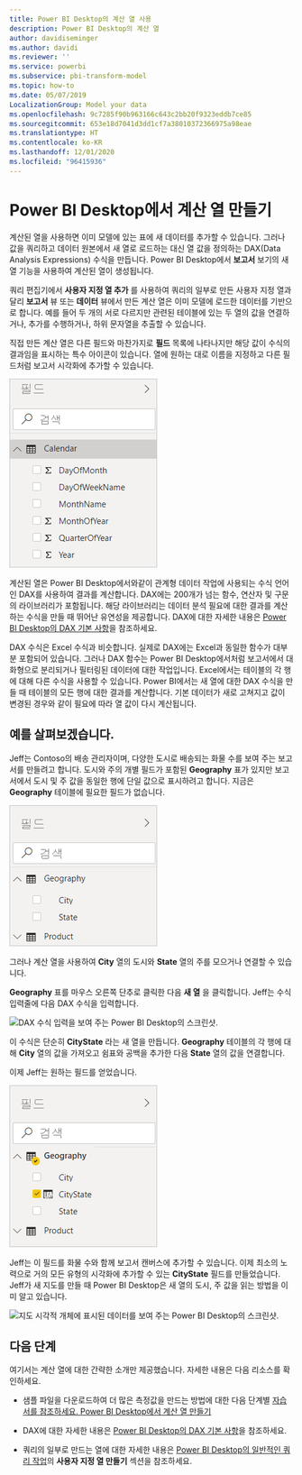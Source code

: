 ```yaml
---
title: Power BI Desktop의 계산 열 사용
description: Power BI Desktop의 계산 열
author: davidiseminger
ms.author: davidi
ms.reviewer: ''
ms.service: powerbi
ms.subservice: pbi-transform-model
ms.topic: how-to
ms.date: 05/07/2019
LocalizationGroup: Model your data
ms.openlocfilehash: 9c7285f90b963166c643c2bb20f9323eddb7ce85
ms.sourcegitcommit: 653e18d7041d3dd1cf7a38010372366975a98eae
ms.translationtype: HT
ms.contentlocale: ko-KR
ms.lasthandoff: 12/01/2020
ms.locfileid: "96415936"
---
```

# <a name="create-calculated-columns-in-power-bi-desktop"></a>Power BI Desktop에서 계산 열 만들기
계산된 열을 사용하면 이미 모델에 있는 표에 새 데이터를 추가할 수 있습니다. 그러나 값을 쿼리하고 데이터 원본에서 새 열로 로드하는 대신 열 값을 정의하는 DAX(Data Analysis Expressions) 수식을 만듭니다. Power BI Desktop에서 **보고서** 보기의 새 열 기능을 사용하여 계산된 열이 생성됩니다.

쿼리 편집기에서 **사용자 지정 열 추가** 를 사용하여 쿼리의 일부로 만든 사용자 지정 열과 달리 **보고서** 뷰 또는 **데이터** 뷰에서 만든 계산 열은 이미 모델에 로드한 데이터를 기반으로 합니다. 예를 들어 두 개의 서로 다르지만 관련된 테이블에 있는 두 열의 값을 연결하거나, 추가를 수행하거나, 하위 문자열을 추출할 수 있습니다.

직접 만든 계산 열은 다른 필드와 마찬가지로 **필드** 목록에 나타나지만 해당 값이 수식의 결과임을 표시하는 특수 아이콘이 있습니다. 열에 원하는 대로 이름을 지정하고 다른 필드처럼 보고서 시각화에 추가할 수 있습니다.

![필드 보기의 계산 열을 보여 주는 Power BI Desktop의 스크린샷.](media/desktop-calculated-columns/calccolinpbid_fields.png)
 
계산된 열은 Power BI Desktop에서와같이 관계형 데이터 작업에 사용되는 수식 언어인 DAX를 사용하여 결과를 계산합니다. DAX에는 200개가 넘는 함수, 연산자 및 구문의 라이브러리가 포함됩니다. 해당 라이브러리는 데이터 분석 필요에 대한 결과를 계산하는 수식을 만들 때 뛰어난 유연성을 제공합니다. DAX에 대한 자세한 내용은 [Power BI Desktop의 DAX 기본 사항](desktop-quickstart-learn-dax-basics.md)을 참조하세요.

DAX 수식은 Excel 수식과 비슷합니다. 실제로 DAX에는 Excel과 동일한 함수가 대부분 포함되어 있습니다. 그러나 DAX 함수는 Power BI Desktop에서처럼 보고서에서 대화형으로 분리되거나 필터링된 데이터에 대한 작업입니다. Excel에서는 테이블의 각 행에 대해 다른 수식을 사용할 수 있습니다. Power BI에서는 새 열에 대한 DAX 수식을 만들 때 테이블의 모든 행에 대한 결과를 계산합니다. 기본 데이터가 새로 고쳐지고 값이 변경된 경우와 같이 필요에 따라 열 값이 다시 계산됩니다.

## <a name="lets-look-at-an-example"></a>예를 살펴보겠습니다.
Jeff는 Contoso의 배송 관리자이며, 다양한 도시로 배송되는 화물 수를 보여 주는 보고서를 만들려고 합니다. 도시와 주의 개별 필드가 포함된 **Geography** 표가 있지만 보고서에서 도시 및 주 값을 동일한 행에 단일 값으로 표시하려고 합니다. 지금은 **Geography** 테이블에 필요한 필드가 없습니다.

![필드 보기에서 지리 필터를 보여 주는 Power BI Desktop의 스크린샷.](media/desktop-calculated-columns/calccolinpbid_cityandstatefields.png)

그러나 계산 열을 사용하여 **City** 열의 도시와 **State** 열의 주를 모으거나 연결할 수 있습니다.

**Geography** 표를 마우스 오른쪽 단추로 클릭한 다음 **새 열** 을 클릭합니다. Jeff는 수식 입력줄에 다음 DAX 수식을 입력합니다.

![DAX 수식 입력을 보여 주는 Power BI Desktop의 스크린샷.](media/desktop-calculated-columns/calccolinpbid_formula.png)

이 수식은 단순히 **CityState** 라는 새 열을 만듭니다. **Geography** 테이블의 각 행에 대해 **City** 열의 값을 가져오고 쉼표와 공백을 추가한 다음 **State** 열의 값을 연결합니다.

이제 Jeff는 원하는 필드를 얻었습니다.

![필드 보기의 지리 필터에서 CityState가 선택되었음을 보여 주는 Power BI Desktop의 스크린샷.](media/desktop-calculated-columns/calccolinpbid_citystatefield.png)

Jeff는 이 필드를 화물 수와 함께 보고서 캔버스에 추가할 수 있습니다. 이제 최소의 노력으로 거의 모든 유형의 시각화에 추가할 수 있는 **CityState** 필드를 만들었습니다. Jeff가 새 지도를 만들 때 Power BI Desktop은 새 열의 도시, 주 값을 읽는 방법을 이미 알고 있습니다.

![지도 시각적 개체에 표시된 데이터를 보여 주는 Power BI Desktop의 스크린샷.](media/desktop-calculated-columns/calccolinpbid_citystatemap.png)

## <a name="next-steps"></a>다음 단계
여기서는 계산 열에 대한 간략한 소개만 제공했습니다. 자세한 내용은 다음 리소스를 확인하세요.

* 샘플 파일을 다운로드하여 더 많은 측정값을 만드는 방법에 대한 다음 단계별 [자습서를 참조하세요. Power BI Desktop에서 계산 열 만들기](desktop-tutorial-create-calculated-columns.md)

* DAX에 대한 자세한 내용은 [Power BI Desktop의 DAX 기본 사항](desktop-quickstart-learn-dax-basics.md)을 참조하세요.

* 쿼리의 일부로 만드는 열에 대한 자세한 내용은 [Power BI Desktop의 일반적인 쿼리 작업](desktop-common-query-tasks.md)의 **사용자 지정 열 만들기** 섹션을 참조하세요.  

